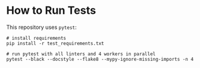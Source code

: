 How to Run Tests
===

This repository uses `pytest`:

```
# install requirements
pip install -r test_requirements.txt

# run pytest with all linters and 4 workers in parallel
pytest --black --docstyle --flake8 --mypy-ignore-missing-imports -n 4
```